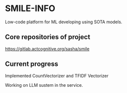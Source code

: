# SMILE-INFO
  Low-code platform for ML developing using SOTA models.

## Core repositories of project
https://gitlab.actcognitive.org/sasha/smile

## Current progress
Implemented CountVectorizer and TFIDF Vectorizer 

Working on LLM sustem in the service.
